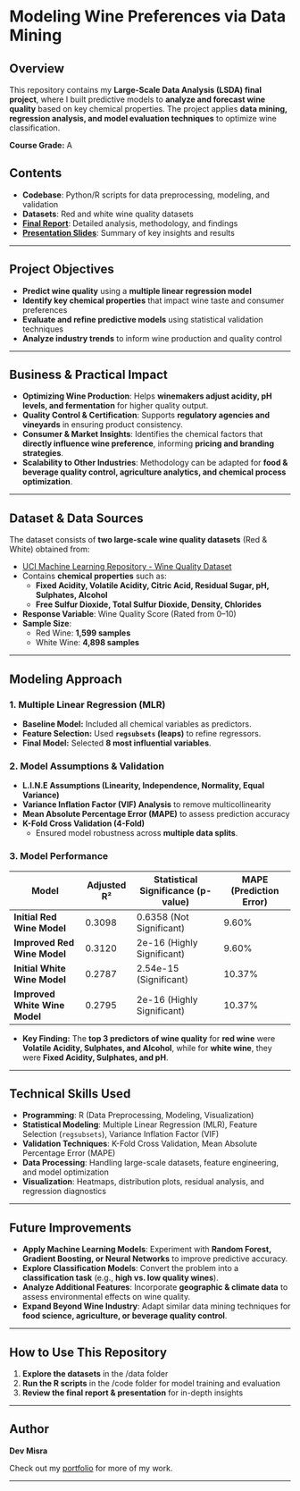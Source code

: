 # Modeling Wine Preferences via Data Mining

## Overview
This repository contains my **Large-Scale Data Analysis (LSDA) final project**, where I built predictive models to **analyze and forecast wine quality** based on key chemical properties. The project applies **data mining, regression analysis, and model evaluation techniques** to optimize wine classification.

**Course Grade:** A  

## Contents
- **Codebase**: Python/R scripts for data preprocessing, modeling, and validation
- **Datasets**: Red and white wine quality datasets
- **[Final Report](./Modeling_Wine_Preferences_Report.pdf)**: Detailed analysis, methodology, and findings
- **[Presentation Slides](./Modeling_Wine_Preferences_Presentation.pdf)**: Summary of key insights and results

---

## Project Objectives
- **Predict wine quality** using a **multiple linear regression model**
- **Identify key chemical properties** that impact wine taste and consumer preferences
- **Evaluate and refine predictive models** using statistical validation techniques
- **Analyze industry trends** to inform wine production and quality control

---

## Business & Practical Impact
- **Optimizing Wine Production**: Helps **winemakers adjust acidity, pH levels, and fermentation** for higher quality output.
- **Quality Control & Certification**: Supports **regulatory agencies and vineyards** in ensuring product consistency.
- **Consumer & Market Insights**: Identifies the chemical factors that **directly influence wine preference**, informing **pricing and branding strategies**.
- **Scalability to Other Industries**: Methodology can be adapted for **food & beverage quality control, agriculture analytics, and chemical process optimization**.

---

## Dataset & Data Sources
The dataset consists of **two large-scale wine quality datasets** (Red & White) obtained from:
- [UCI Machine Learning Repository - Wine Quality Dataset](https://archive.ics.uci.edu/ml/datasets/Wine+Quality)
- Contains **chemical properties** such as:
  - **Fixed Acidity, Volatile Acidity, Citric Acid, Residual Sugar, pH, Sulphates, Alcohol**
  - **Free Sulfur Dioxide, Total Sulfur Dioxide, Density, Chlorides**
- **Response Variable**: Wine Quality Score (Rated from 0–10)
- **Sample Size**:
  - Red Wine: **1,599 samples**
  - White Wine: **4,898 samples**

---

## Modeling Approach
### 1. **Multiple Linear Regression (MLR)**
- **Baseline Model:** Included all chemical variables as predictors.
- **Feature Selection:** Used **`regsubsets` (leaps)** to refine regressors.
- **Final Model:** Selected **8 most influential variables**.

### 2. **Model Assumptions & Validation**
- **L.I.N.E Assumptions (Linearity, Independence, Normality, Equal Variance)**
- **Variance Inflation Factor (VIF) Analysis** to remove multicollinearity
- **Mean Absolute Percentage Error (MAPE)** to assess prediction accuracy
- **K-Fold Cross Validation (4-Fold)**
  - Ensured model robustness across **multiple data splits**.

### 3. **Model Performance**
| Model | Adjusted R² | Statistical Significance (p-value) | MAPE (Prediction Error) |
|-------|------------|-----------------------------------|------------------------|
| **Initial Red Wine Model** | 0.3098 | 0.6358 (Not Significant) | 9.60% |
| **Improved Red Wine Model** | 0.3120 | 2e-16 (Highly Significant) | 9.60% |
| **Initial White Wine Model** | 0.2787 | 2.54e-15 (Significant) | 10.37% |
| **Improved White Wine Model** | 0.2795 | 2e-16 (Highly Significant) | 10.37% |

- **Key Finding:** The **top 3 predictors of wine quality** for **red wine** were **Volatile Acidity, Sulphates, and Alcohol**, while for **white wine**, they were **Fixed Acidity, Sulphates, and pH**.

---

## Technical Skills Used
- **Programming**: R (Data Preprocessing, Modeling, Visualization)
- **Statistical Modeling**: Multiple Linear Regression (MLR), Feature Selection (`regsubsets`), Variance Inflation Factor (VIF)
- **Validation Techniques**: K-Fold Cross Validation, Mean Absolute Percentage Error (MAPE)
- **Data Processing**: Handling large-scale datasets, feature engineering, and model optimization
- **Visualization**: Heatmaps, distribution plots, residual analysis, and regression diagnostics

---

## Future Improvements
- **Apply Machine Learning Models**: Experiment with **Random Forest, Gradient Boosting, or Neural Networks** to improve predictive accuracy.
- **Explore Classification Models**: Convert the problem into a **classification task** (e.g., **high vs. low quality wines**).
- **Analyze Additional Features**: Incorporate **geographic & climate data** to assess environmental effects on wine quality.
- **Expand Beyond Wine Industry**: Adapt similar data mining techniques for **food science, agriculture, or beverage quality control**.

---

## How to Use This Repository
1. **Explore the datasets** in the /data folder 
2. **Run the R scripts** in the /code folder for model training and evaluation  
3. **Review the final report & presentation** for in-depth insights
   
---

## Author
**Dev Misra**  

Check out my [portfolio](https://31-dm.github.io/) for more of my work.  

---
